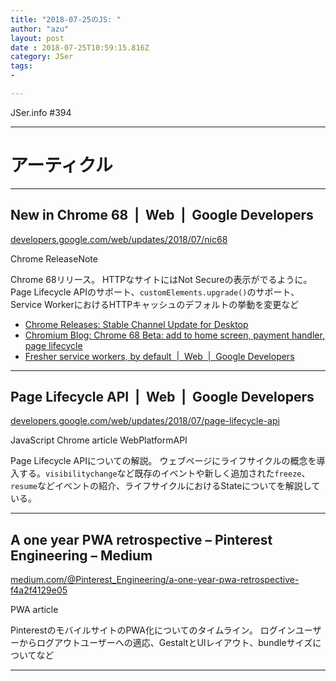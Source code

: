 ```yaml
---
title: "2018-07-25のJS: "
author: "azu"
layout: post
date : 2018-07-25T10:59:15.816Z
category: JSer
tags:
-

---
```


JSer.info #394

----

<h1 class="site-genre">アーティクル</h1>

----

## New in Chrome 68  |  Web  |  Google Developers
[developers.google.com/web/updates/2018/07/nic68](https://developers.google.com/web/updates/2018/07/nic68 "New in Chrome 68  |  Web  |  Google Developers")
<p class="jser-tags jser-tag-icon"><span class="jser-tag">Chrome</span> <span class="jser-tag">ReleaseNote</span></p>

Chrome 68リリース。
HTTPなサイトにはNot Secureの表示がでるように。
Page Lifecycle APIのサポート、`customElements.upgrade()`のサポート、Service WorkerにおけるHTTPキャッシュのデフォルトの挙動を変更など

- [Chrome Releases: Stable Channel Update for Desktop](https://chromereleases.googleblog.com/2018/07/stable-channel-update-for-desktop.html "Chrome Releases: Stable Channel Update for Desktop")
- [Chromium Blog: Chrome 68 Beta: add to home screen, payment handler, page lifecycle](https://blog.chromium.org/2018/06/chrome-68-beta-add-to-home-screen.html "Chromium Blog: Chrome 68 Beta: add to home screen, payment handler, page lifecycle")
- [Fresher service workers, by default  |  Web  |  Google Developers](https://developers.google.com/web/updates/2018/06/fresher-sw "Fresher service workers, by default  |  Web  |  Google Developers")

----

## Page Lifecycle API  |  Web  |  Google Developers
[developers.google.com/web/updates/2018/07/page-lifecycle-api](https://developers.google.com/web/updates/2018/07/page-lifecycle-api "Page Lifecycle API  |  Web  |  Google Developers")
<p class="jser-tags jser-tag-icon"><span class="jser-tag">JavaScript</span> <span class="jser-tag">Chrome</span> <span class="jser-tag">article</span> <span class="jser-tag">WebPlatformAPI</span></p>

Page Lifecycle APIについての解説。
ウェブページにライフサイクルの概念を導入する。`visibilitychange`など既存のイベントや新しく追加された`freeze`、`resume`などイベントの紹介、ライフサイクルにおけるStateについてを解説している。


----

## A one year PWA retrospective – Pinterest Engineering – Medium
[medium.com/@Pinterest\_Engineering/a-one-year-pwa-retrospective-f4a2f4129e05](https://medium.com/@Pinterest_Engineering/a-one-year-pwa-retrospective-f4a2f4129e05 "A one year PWA retrospective – Pinterest Engineering – Medium")
<p class="jser-tags jser-tag-icon"><span class="jser-tag">PWA</span> <span class="jser-tag">article</span></p>

PinterestのモバイルサイトのPWA化についてのタイムライン。
ログインユーザーからログアウトユーザーへの適応、GestaltとUIレイアウト、bundleサイズについてなど


----
